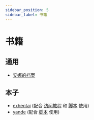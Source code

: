 ```yaml
---
sidebar_position: 5
sidebar_label: 书籍
---
```

# 书籍

## 通用

- [安娜的档案](https://zh.annas-archive.org/)

## 本子

- [exhentai](https://nicebowl.fun/11) (配合 [访问教程](https://nicebowl.fun/11) 和 [脚本](https://greasyfork.org/zh-CN/scripts/397848-comic-looms) 使用)
- [yande](https://yande.re/post) (配合 [脚本](https://sleazyfork.org/zh-CN/scripts/421970-yande-re-%E7%AE%80%E4%BD%93%E4%B8%AD%E6%96%87) 使用)

